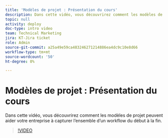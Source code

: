 ```yaml
---
title: 'Modèles de projet : Présentation du cours'
description: Dans cette vidéo, vous découvrirez comment les modèles de projet peuvent aider votre entreprise à capturer l’ensemble d’un workflow du début à la fin.
topic: null
activity: deploy
doc-type: intro video
team: Technical Marketing
jira: KT-Jira ticket
role: Admin
source-git-commit: a25a49e59ca483246271214886ea4dc9c10e8d66
workflow-type: tm+mt
source-wordcount: '50'
ht-degree: 0%

---
```


# Modèles de projet : Présentation du cours

Dans cette vidéo, vous découvrirez comment les modèles de projet peuvent aider votre entreprise à capturer l’ensemble d’un workflow du début à la fin.

>[!VIDEO](https://video.tv.adobe.com/v/335209/?quality=12&learn=on)
